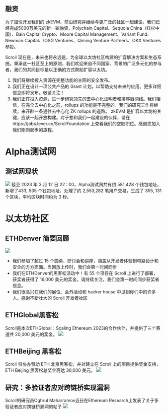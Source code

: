 
## 融资

为了加快开发我们的 zkEVM、前沿研究并继续与更广泛的社区一起建设，我们已经完成5000万美元的新一轮融资，Polychain Capital、Sequoia China（红杉中国）、Bain Capital Crypto、Moore Capital Management、Variant Fund、Newman Capital、IOSG Ventures、Qiming Venture Partners、OKX Ventures参投。

Scroll 现在是，未来也将永远是，为全球以太坊社区构建的扩容解决方案和生态系统。秉承这一社区至上的原则，我们欢迎来自不同国家、背景的广泛多元化的参与者，我们的共同目标是以正确的方式帮助扩容以太坊。

1) 我们将继续投入资源在完整功能的主网的安全发布。
2) 我们正在设计一项公共产品的 Grant 计划，以帮助支持未来的应用。更多详细信息即将发布。敬请关注！
3) 我们正在投入资源，进一步研究领先的去中心化证明者和排序器网络。我们相信，在完全去中心化之前，rollups 的功能是不完整的。我们的研究工作将继续，来开辟一条通往去中心化 ZK rollups 的道路。
zkEVM 是扩容以太坊的关键，应该一起开放构建。对于想和我们一起建设的伙伴，请在https://jobs.lever.co/ScrollFoundation 上查看我们的空缺职位。感谢您加入我们刚刚起步的旅程。


# Alpha测试网

## 测试网现状
![](scroll/updates/weekly%20updates/img/6-0.png)
截至 2023 年 3 月 12 日 22 : 00，Alpha测试网共有约 581,428 个钱包地址，新增了433, 535 个钱包地址，处理了约 2,553,282 笔用户交易，生成了 355, 131 个区块，平均区块时间约为 3 秒。


# 以太坊社区

## ETHDenver 简要回顾
![](6-1.png)
- 我们参加了超过 15 个圆桌、研讨会和讲座，涵盖从开发者体验到电路设计和安全的方方面面。当回放上传时，我们会第一时间同步
- 我们在ETHDenver的黑客松活动中！有 55 个项目在 Scroll 上进行了部署，获奖者获得了 16,000 美元的奖金。请持续关注，我们会第一时间同步获奖者信息。
- 我们很高兴在我们的展位、会外活动和 hacker house 中见到你们中的许多人。感谢不断壮大的 Scroll 开发者社区

## ETHGlobal黑客松
Scroll是本次ETHGlobal：Scaling Ethereum 2023的合作伙伴，并提供了三个赛道共 20,000 美元的奖金。
![](6-2.png)
## ETHBeijing 黑客松
Scroll 将协办赞助 ETH 北京黑客松，并对建立在 Scroll 上的项目提供奖金支持，ETH Beijing 黑客松总奖金高达 30,000 美元。
![](6-3.png)

## 研究：多验证者应对跨链桥实现漏洞
Scroll的研究员Oghrul Maharramov近日在Ethereum Research上发表了关于多验证者应对跨链桥漏洞的帖子
![](6-4.png)